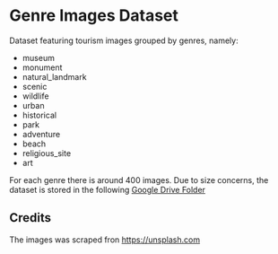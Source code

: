 # Genre Images Dataset

Dataset featuring tourism images grouped by genres, namely:
* museum
* monument
* natural_landmark
* scenic
* wildlife
* urban
* historical
* park
* adventure
* beach
* religious_site
* art

For each genre there is around 400 images.
Due to size concerns, the dataset is stored in the following [Google Drive Folder](https://drive.google.com/drive/u/1/folders/1edXmNYCVjCk0OuYZU77vqdwT4VCelW49)

## Credits
The images was scraped fron https://unsplash.com